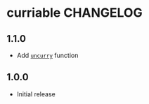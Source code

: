 # curriable CHANGELOG

## 1.1.0

* Add [`uncurry`](README.md#uncurry) function

## 1.0.0

* Initial release
